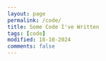 ```yaml
---
layout: page
permalink: /code/
title: Some Code I've Written
tags: [code]
modified: 18-10-2024
comments: false
---
```

